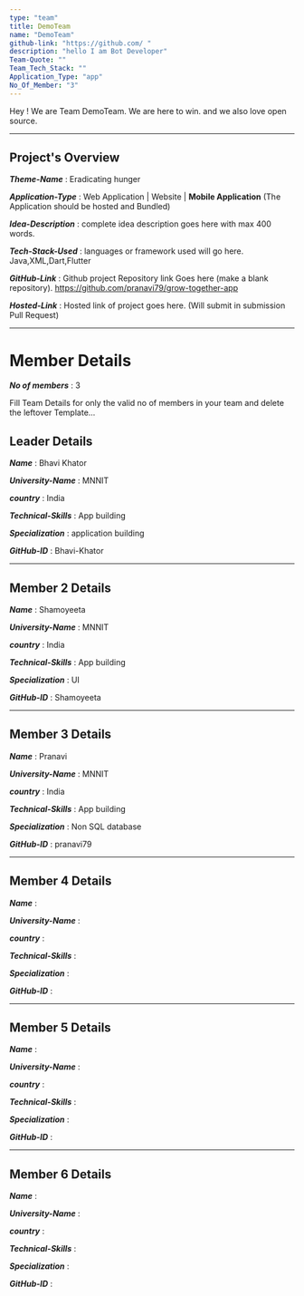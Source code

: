 ```yaml
---
type: "team"                   
title: DemoTeam
name: "DemoTeam"
github-link: "https://github.com/ "
description: "hello I am Bot Developer"
Team-Quote: ""
Team_Tech_Stack: ""
Application_Type: "app"
No_Of_Member: "3"
---
```


Hey ! We are Team DemoTeam. We are here to win. and we also love open source.

---

## Project's Overview

_**Theme-Name**_ : Eradicating hunger

_**Application-Type**_ :   Web Application | Website | **Mobile Application** (The Application should be hosted and Bundled) 

_**Idea-Description**_ :   complete idea description goes here with max 400 words.

_**Tech-Stack-Used**_ :   languages or framework used will go here. Java,XML,Dart,Flutter

_**GitHub-Link**_ :   Github project Repository link Goes here (make a blank repository).  https://github.com/pranavi79/grow-together-app

_**Hosted-Link**_ :    Hosted link of project goes here. (Will submit in submission Pull Request)

---

# Member Details

_**No of members**_ : 3

Fill Team Details for only the valid no of members in your team and delete the leftover Template...

## Leader Details

_**Name**_ : Bhavi Khator

_**University-Name**_ : MNNIT

_**country**_ : India
 
_**Technical-Skills**_ : App building

_**Specialization**_ : application building

_**GitHub-ID**_ :  Bhavi-Khator

---

## Member 2 Details

_**Name**_ : Shamoyeeta

_**University-Name**_ : MNNIT

_**country**_ : India
 
_**Technical-Skills**_ : App building

_**Specialization**_ : UI

_**GitHub-ID**_ :   Shamoyeeta

---

## Member 3 Details

_**Name**_ : Pranavi

_**University-Name**_ : MNNIT

_**country**_ : India
 
_**Technical-Skills**_ : App building

_**Specialization**_ : Non SQL database

_**GitHub-ID**_ :   pranavi79

---

## Member 4 Details

_**Name**_ :

_**University-Name**_ : 

_**country**_ :
 
_**Technical-Skills**_ :

_**Specialization**_ :

_**GitHub-ID**_ :  

---

## Member 5 Details

_**Name**_ :

_**University-Name**_ : 

_**country**_ :
 
_**Technical-Skills**_ :

_**Specialization**_ :

_**GitHub-ID**_ :  

---

## Member 6 Details

_**Name**_ :

_**University-Name**_ : 

_**country**_ :
 
_**Technical-Skills**_ :

_**Specialization**_ :

_**GitHub-ID**_ :  


